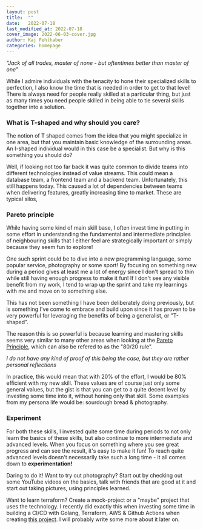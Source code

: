 ```yaml
---
layout: post
title:  ""
date:   2022-07-18
last_modified_at: 2022-07-18
cover_image: 2022-06-03-cover.jpg
author: Kaj Fehlhaber
categories: homepage 
---
```


_"Jack of all trades, master of none - but oftentimes better than master of one"_

While I admire individuals with the tenacity to hone their specialized skills to perfection, I also know the time that is needed in order to get to that level!
There is always need for people really skilled at a particular thing, but just as many times you need people skilled in being able to tie several skills together into a solution.

### What is T-shaped and why should you care? 
The notion of T shaped comes from the idea that you might specialize in one area, but that you maintain basic knowledge of the surrounding areas. An I-shaped individual would in this case be a specialist. 
But why is this something you should do? 

Well, if looking not too far back it was quite common to divide teams into different technologies instead of value streams. This could mean a database team, a frontend team and a backend team. 
Unfortunately, this still happens today. 
This caused a lot of dependencies between teams when delivering features, greatly increasing time to market. 
These are typical silos, 


### Pareto principle
While having some kind of main skill base, I often invest time in putting in some effort in understanding the fundamental and intermediate principles of neighbouring skills that I either feel are strategically important or simply because they seem fun to explore!

One such sprint could be to dive into a new programming language, some popular service, photography or some sport!
By focusing on something new during a period gives at least me a lot of energy since I don't spread to thin while still having enough progress to make it fun! If I don't see any visible benefit from my work, I tend to wrap up the sprint and take my learnings with me and move on to something else.

This has not been something I have been deliberately doing previously, but is something I've come to embrace and build upon since it has proven to be very powerful for leveraging the benefits of being a generalist, or "T-shaped".

The reason this is so powerful is because learning and mastering skills seems very similar to many other areas when looking at the [Pareto Principle](https://en.m.wikipedia.org/wiki/Pareto_principle), which can also be refered to as the "80/20 rule". 

_I do not have any kind of proof of this being the case, but they are rather personal reflections_

In practice, this would mean that with 20% of the effort, I would be 80% efficient with my new skill. These values are of course just only some general values, but the gist is that you can get to a quite decent level by investing some time into it, without honing only that skill. Some examples from my persona life would be: sourdough bread & photography.

### Experiment

For both these skills, I invested quite some time during periods to not only learn the basics of these skills, but also continue to more intermediate and advanced levels. When you focus on something where you see great progress and can see the result, it's easy to make it fun!
To reach quite advanced levels doesn't necessarily take such a long time - it all comes down to **experimentation!**

Daring to do it! Want to try out photography? Start out by checking out some YouTube videos on the basics, talk with friends that are good at it and start out taking pictures, using principles learned. 

Want to learn terraform? Create a mock-project or a "maybe" project that uses the technology. I recently did exactly this when investing some time in building a CI/CD with Golang, Terraform, AWS & Github Actions when creating [this project](https://github.com/kejne/fridge-mate). I will probably write some more about it later on.